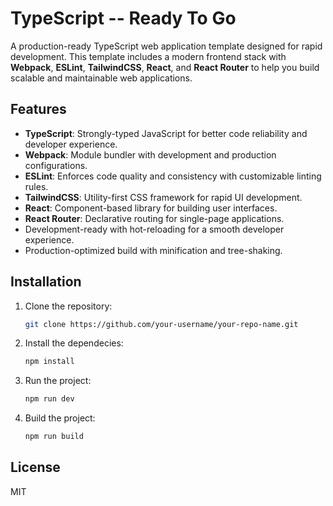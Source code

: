# TypeScript -- Ready To Go

A production-ready TypeScript web application template designed for rapid development. This template includes a modern frontend stack with **Webpack**, **ESLint**, **TailwindCSS**, **React**, and **React Router** to help you build scalable and maintainable web applications.

## Features

- **TypeScript**: Strongly-typed JavaScript for better code reliability and developer experience.
- **Webpack**: Module bundler with development and production configurations.
- **ESLint**: Enforces code quality and consistency with customizable linting rules.
- **TailwindCSS**: Utility-first CSS framework for rapid UI development.
- **React**: Component-based library for building user interfaces.
- **React Router**: Declarative routing for single-page applications.
- Development-ready with hot-reloading for a smooth developer experience.
- Production-optimized build with minification and tree-shaking.

## Installation

1. Clone the repository:

   ```bash
   git clone https://github.com/your-username/your-repo-name.git
2. Install the dependecies:

   ```bash
   npm install
3. Run the project:

    ```bash
    npm run dev
4. Build the project:

    ```bash
    npm run build

## License

MIT

